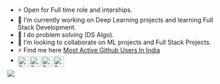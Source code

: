 <!--
**sarimurrab/sarimurrab** is a ✨ _special_ ✨ repository because its `README.md` (this file) appears on your GitHub profile.
-->
- ⚡  Open for Full time role and interships.
- 🔭 I’m currently working on Deep Learning projects and learning Full Stack Development.
- 🌱 I do problem solving (DS Algo).
- 👯 I’m looking to collaborate on ML projects and Full Stack Projects.
- ⚡ Find me here [Most Active Github Users In India](https://commits.top/india.html)
- <a href="https://www.linkedin.com/in/chaudhary-sarimurrab/">
    <img align="left" alt="Sumanjay LinkedIN" width="24px" src="https://cdn.jsdelivr.net/npm/simple-icons@v3/icons/linkedin.svg" />
  </a>
  <a href="https://twitter.com/sarimurrab">
    <img align="left" alt="Sumanjay Twitter" width="24px" src="https://cdn.jsdelivr.net/npm/simple-icons@3.2.0/icons/twitter.svg" />
  </a>
  <a href="https://www.instagram.com/sarimchaudhary5/">
    <img align="left" alt="Sumanjay Instagram" width="24px" src="https://cdn.jsdelivr.net/npm/simple-icons@3.2.0/icons/instagram.svg" />
  </a>
    <a href="https://mail.google.com/mail/?view=cm&fs=1&tf=1&to=sarimurrab2@gmail.com">
    <img align="left" alt="Sumanjay Instagram" width="24px" src="https://cdn.jsdelivr.net/npm/simple-icons@3.2.0/icons/gmail.svg" />
  </a>
<img src="https://github-readme-stats.vercel.app/api?username=sarimurrab&layout=compact&show_icons=true&theme=Gradient"/>




